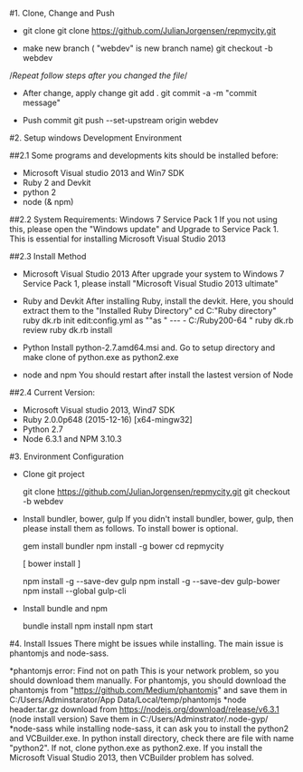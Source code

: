 #1. Clone, Change and Push

- git clone
git clone https://github.com/JulianJorgensen/repmycity.git

- make new branch
( "webdev" is new branch name)
git checkout -b webdev

/*Repeat follow steps after you changed the file*/
- After change, apply change
git add .
git commit -a -m "commit message"

- Push commit
git push --set-upstream origin webdev

#2. Setup windows Development Environment

##2.1 Some programs and developments kits should be installed before:

 * Microsoft Visual studio 2013 and Win7 SDK
 * Ruby 2 and Devkit
 * python 2
 * node (& npm)

##2.2 System Requirements: Windows 7 Service Pack 1
  If you not using this, please open the "Windows update" and Upgrade to Service Pack 1.
  This is essential for installing Microsoft Visual Studio 2013

##2.3 Install Method

 - Microsoft Visual Studio 2013
	After upgrade your system to Windows 7 Service Pack 1, please install "Microsoft Visual Studio 2013 ultimate"
 - Ruby and Devkit
	After installing Ruby, install the devkit. Here, you should extract them to the "Installed Ruby Directory"
	cd C:\"Ruby directory"
	ruby dk.rb init
	edit:config.yml as ""as
	"
		---
		- C:/Ruby200-64
	"
	ruby dk.rb review
	ruby dk.rb install
	
 - Python
	Install python-2.7.amd64.msi and.
	Go to setup directory and make clone of python.exe as python2.exe
 - node and npm
	You should restart after install the lastest version of Node

##2.4 Current Version:

 - Microsoft Visual studio 2013, Wind7 SDK
 - Ruby 2.0.0p648 (2015-12-16) [x64-mingw32]
 - Python 2.7
 - Node 6.3.1 and NPM 3.10.3



#3. Environment Configuration

-  Clone git project

	git clone https://github.com/JulianJorgensen/repmycity.git
	git checkout -b webdev

- Install bundler, bower, gulp
	If you didn't install bundler, bower, gulp, then please install them as follows.
	To install bower is optional.

	gem install bundler
	npm install -g bower
	cd repmycity
	
	[ bower install ]

	npm install -g --save-dev gulp
	npm install -g --save-dev gulp-bower
	npm install --global gulp-cli

- Install bundle and npm
	
	bundle install
	npm install
	npm start

#4. Install Issues
There might be issues while installing.
The main issue is phantomjs and node-sass.

*phantomjs
 	error: Find not on path
	This is your network problem, so you should  download them manually.
	For phantomjs, you should download the phantomjs from "https://github.com/Medium/phantomjs" and
	save them in C:/Users/Adminstarator/App Data/Local/temp/phantomjs
*node header.tar.gz
	download from https://nodejs.org/download/release/v6.3.1 (node install version)
	Save them in C:/Users/Adminstrator/.node-gyp/
*node-sass
	while installing node-sass, it can ask you to install the python2 and VCBuilder.exe.
	In python install directory, check there are file with name "python2".
	If not, clone python.exe as python2.exe.
	If you install the Microsoft Visual Studio 2013, then VCBuilder problem has solved.